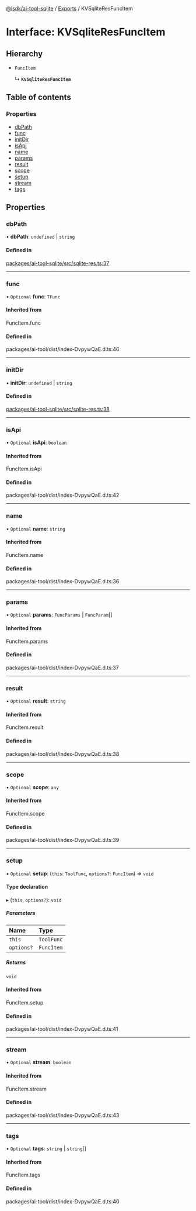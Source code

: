 [@isdk/ai-tool-sqlite](../README.md) / [Exports](../modules.md) / KVSqliteResFuncItem

# Interface: KVSqliteResFuncItem

## Hierarchy

- `FuncItem`

  ↳ **`KVSqliteResFuncItem`**

## Table of contents

### Properties

- [dbPath](KVSqliteResFuncItem.md#dbpath)
- [func](KVSqliteResFuncItem.md#func)
- [initDir](KVSqliteResFuncItem.md#initdir)
- [isApi](KVSqliteResFuncItem.md#isapi)
- [name](KVSqliteResFuncItem.md#name)
- [params](KVSqliteResFuncItem.md#params)
- [result](KVSqliteResFuncItem.md#result)
- [scope](KVSqliteResFuncItem.md#scope)
- [setup](KVSqliteResFuncItem.md#setup)
- [stream](KVSqliteResFuncItem.md#stream)
- [tags](KVSqliteResFuncItem.md#tags)

## Properties

### dbPath

• **dbPath**: `undefined` \| `string`

#### Defined in

[packages/ai-tool-sqlite/src/sqlite-res.ts:37](https://github.com/isdk/ai-tool-sqlite.js/blob/f6d30018f0c3d6d02a52143a2cf8a486d443a8ce/src/sqlite-res.ts#L37)

___

### func

• `Optional` **func**: `TFunc`

#### Inherited from

FuncItem.func

#### Defined in

packages/ai-tool/dist/index-DvpywQaE.d.ts:46

___

### initDir

• **initDir**: `undefined` \| `string`

#### Defined in

[packages/ai-tool-sqlite/src/sqlite-res.ts:38](https://github.com/isdk/ai-tool-sqlite.js/blob/f6d30018f0c3d6d02a52143a2cf8a486d443a8ce/src/sqlite-res.ts#L38)

___

### isApi

• `Optional` **isApi**: `boolean`

#### Inherited from

FuncItem.isApi

#### Defined in

packages/ai-tool/dist/index-DvpywQaE.d.ts:42

___

### name

• `Optional` **name**: `string`

#### Inherited from

FuncItem.name

#### Defined in

packages/ai-tool/dist/index-DvpywQaE.d.ts:36

___

### params

• `Optional` **params**: `FuncParams` \| `FuncParam`[]

#### Inherited from

FuncItem.params

#### Defined in

packages/ai-tool/dist/index-DvpywQaE.d.ts:37

___

### result

• `Optional` **result**: `string`

#### Inherited from

FuncItem.result

#### Defined in

packages/ai-tool/dist/index-DvpywQaE.d.ts:38

___

### scope

• `Optional` **scope**: `any`

#### Inherited from

FuncItem.scope

#### Defined in

packages/ai-tool/dist/index-DvpywQaE.d.ts:39

___

### setup

• `Optional` **setup**: (`this`: `ToolFunc`, `options?`: `FuncItem`) => `void`

#### Type declaration

▸ (`this`, `options?`): `void`

##### Parameters

| Name | Type |
| :------ | :------ |
| `this` | `ToolFunc` |
| `options?` | `FuncItem` |

##### Returns

`void`

#### Inherited from

FuncItem.setup

#### Defined in

packages/ai-tool/dist/index-DvpywQaE.d.ts:41

___

### stream

• `Optional` **stream**: `boolean`

#### Inherited from

FuncItem.stream

#### Defined in

packages/ai-tool/dist/index-DvpywQaE.d.ts:43

___

### tags

• `Optional` **tags**: `string` \| `string`[]

#### Inherited from

FuncItem.tags

#### Defined in

packages/ai-tool/dist/index-DvpywQaE.d.ts:40
